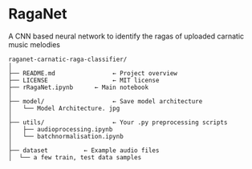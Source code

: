 # RagaNet
A CNN based neural network to identify the ragas of uploaded carnatic music melodies 

```
raganet-carnatic-raga-classifier/
│
├── README.md                ← Project overview
├── LICENSE                  ← MIT license
├── rRagaNet.ipynb      ← Main notebook 
│
├── model/                   ← Save model architecture 
│   └── Model Architecture. jpg
│
├── utils/                   ← Your .py preprocessing scripts
│   ├── audioprocessing.ipynb
│   └── batchnormalisation.ipynb
│
├── dataset          ← Example audio files 
│  └── a few train, test data samples

```
